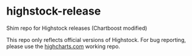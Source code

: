 highstock-release
=================

Shim repo for Highstock releases (Chartboost modified)

This repo only reflects official versions of Highstock. For bug reporting, please use the [highcharts.com](https://github.com/highslide-software/highcharts.com) working repo.
